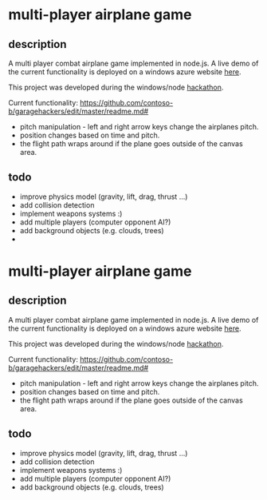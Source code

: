 multi-player airplane game
================

description
----------------

A multi player combat airplane game implemented in node.js. A live demo of the current functionality is deployed on a windows azure website [here](http://garagehackers.azurewebsites.net).

This project was developed during the windows/node [hackathon](https://msopentech.com/nodehackathon2013).

Current functionality:
https://github.com/contoso-b/garagehackers/edit/master/readme.md#
- pitch manipulation - left and right arrow keys change the airplanes pitch.
- position changes based on time and pitch.
- the flight path wraps around if the plane goes outside of the canvas area.

todo
----------------

- improve physics model (gravity, lift, drag, thrust ...)
- add collision detection
- implement weapons systems :)
- add multiple players (computer opponent AI?)
- add background objects (e.g. clouds, trees)
- 



multi-player airplane game
================

description
----------------

A multi player combat airplane game implemented in node.js. A live demo of the current functionality is deployed on a windows azure website [here](http://garagehackers.azurewebsites.net).

This project was developed during the windows/node [hackathon](https://msopentech.com/nodehackathon2013).

Current functionality:
https://github.com/contoso-b/garagehackers/edit/master/readme.md#
- pitch manipulation - left and right arrow keys change the airplanes pitch.
- position changes based on time and pitch.
- the flight path wraps around if the plane goes outside of the canvas area.

todo
----------------

- improve physics model (gravity, lift, drag, thrust ...)
- add collision detection
- implement weapons systems :)
- add multiple players (computer opponent AI?)
- add background objects (e.g. clouds, trees)

